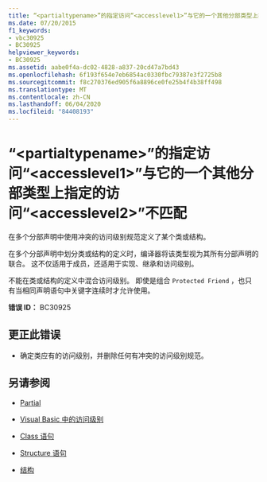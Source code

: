 ```yaml
---
title: “<partialtypename>”的指定访问“<accesslevel1>”与它的一个其他分部类型上指定的访问“<accesslevel2>”不匹配
ms.date: 07/20/2015
f1_keywords:
- vbc30925
- BC30925
helpviewer_keywords:
- BC30925
ms.assetid: aabe0f4a-dc02-4828-a837-20cd47a7bd43
ms.openlocfilehash: 6f193f654e7eb6854ac0330fbc79387e3f2725b8
ms.sourcegitcommit: f8c270376ed905f6a8896ce0fe25b4f4b38ff498
ms.translationtype: MT
ms.contentlocale: zh-CN
ms.lasthandoff: 06/04/2020
ms.locfileid: "84408193"
---
```

# <a name="specified-access-accesslevel1-for-partialtypename-does-not-match-the-access-accesslevel2-specified-on-one-of-its-other-partial-types"></a>“\<partialtypename>”的指定访问“\<accesslevel1>”与它的一个其他分部类型上指定的访问“\<accesslevel2>”不匹配
在多个分部声明中使用冲突的访问级别规范定义了某个类或结构。  
  
 在多个分部声明中划分类或结构的定义时，编译器将该类型视为其所有分部声明的联合。 这不仅适用于成员，还适用于实现、继承和访问级别。  
  
 不能在类或结构的定义中混合访问级别。 即使是组合 `Protected Friend` ，也只有当相同声明语句中关键字连续时才允许使用。  
  
 **错误 ID：** BC30925  
  
## <a name="to-correct-this-error"></a>更正此错误  
  
- 确定类应有的访问级别，并删除任何有冲突的访问级别规范。  
  
## <a name="see-also"></a>另请参阅

- [Partial](../language-reference/modifiers/partial.md)
- [Visual Basic 中的访问级别](../programming-guide/language-features/declared-elements/access-levels.md)
- [Class 语句](../language-reference/statements/class-statement.md)
- [Structure 语句](../language-reference/statements/structure-statement.md)

- [结构](../programming-guide/language-features/data-types/structures.md)

